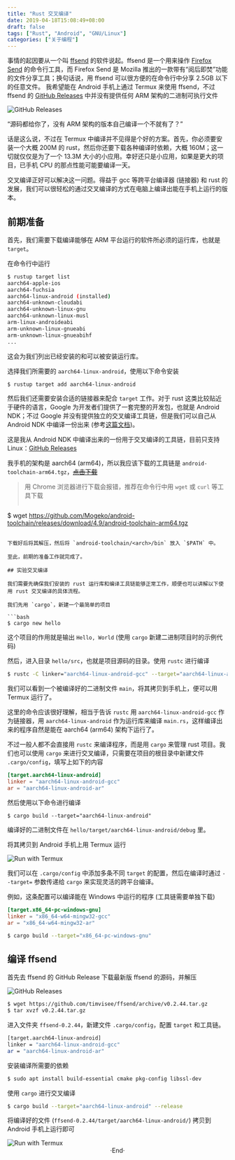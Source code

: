 ```yaml
---
title: "Rust 交叉编译"
date: 2019-04-18T15:08:49+08:00
draft: false
tags: ["Rust", "Android", "GNU/Linux"]
categories: ["关于编程"]
---
```

<!-- 
<img alt="" src="https://mogeko.github.io/images/053/" >
<span class="spoiler" ></span>
&emsp;&emsp;
 -->

事情的起因要从一个叫 [ffsend](https://github.com/timvisee/ffsend) 的软件说起。ffsend 是一个用来操作 [Firefox Send](https://send.firefox.com) 的命令行工具，而 Firefox Send 是 Mozilla 推出的一款带有“阅后即焚”功能的文件分享工具；换句话说，用 ffsend 可以很方便的在命令行中分享 2.5GB 以下的任意文件。
我希望能在 Android 手机上通过 Termux 来使用 ffsend，不过 ffsend 的 [GitHub Releases](https://github.com/timvisee/ffsend/releases) 中并没有提供任何 ARM 架构的二进制可执行文件

<img alt="GitHub Releases" src="https://mogeko.github.io/images/053/ffsend-releases_1.png" >

“源码都给你了，没有 ARM 架构的版本自己编译一个不就有了？”

话是这么说，不过在 Termux 中编译并不见得是个好的方案。首先，你必须要安装一个大概 200M 的  rust，然后你还要下载各种编译时依赖，大概 160M；这一切就仅仅是为了一个 13.3M 大小的小应用。幸好还只是小应用，如果是更大的项目，已手机 CPU 的那点性能可能要编译一天。

交叉编译正好可以解决这一问题。得益于 gcc 等跨平台编译器 (链接器) 和 rust 的发展，我们可以很轻松的通过交叉编译的方式在电脑上编译出能在手机上运行的版本。

## 前期准备

首先，我们需要下载编译能够在 ARM 平台运行的软件所必须的运行库，也就是 `target`。

在命令行中运行

```bash
$ rustup target list
aarch64-apple-ios
aarch64-fuchsia
aarch64-linux-android (installed)
aarch64-unknown-cloudabi
aarch64-unknown-linux-gnu
aarch64-unknown-linux-musl
arm-linux-androideabi
arm-unknown-linux-gnueabi
arm-unknown-linux-gnueabihf
...
```

这会为我们列出已经安装的和可以被安装运行库。

选择我们所需要的 `aarch64-linux-android`，使用以下命令安装

```bash
$ rustup target add aarch64-linux-android
```

然后我们还需要安装合适的链接器来配合 `target` 工作。对于 rust 这类比较贴近于硬件的语言，Google 为开发者们提供了一套完整的开发包，也就是 Android NDK；不过 Google 并没有提供独立的交叉编译工具链，但是我们可以自己从 Android NDK 中编译一份出来 (参考[这篇文档](https://developer.android.com/ndk/guides/standalone_toolchain))。

这是我从 Android NDK 中编译出来的一份用于交叉编译的工具链，目前只支持 Linux：[GitHub Releases](https://github.com/Mogeko/android-toolchain/releases/latest)

我手机的架构是 aarch64 (arm64)，所以我应该下载的工具链是 `android-toolchain-arm64.tgz`，<del>[点击下载](https://github.com/Mogeko/android-toolchain/releases/download/4.9/android-toolchain-arm64.tgz)</del>

> 用 Chrome 浏览器进行下载会报错，推荐在命令行中用 `wget` 或 `curl` 等工具下载
> 
> ```bash
$ wget https://github.com/Mogeko/android-toolchain/releases/download/4.9/android-toolchain-arm64.tgz
```

下载好后将其解压，然后将 `android-toolchain/<arch>/bin` 放入 `$PATH` 中。

至此，前期的准备工作就完成了。

## 实验交叉编译

我们需要先确保我们安装的 rust 运行库和编译工具链能够正常工作，顺便也可以讲解以下使用 rust 交叉编译的具体流程。

我们先用 `cargo`，新建一个最简单的项目

```bash
$ cargo new hello
```

这个项目的作用就是输出 `Hello, World` (使用 `cargo` 新建二进制项目时的示例代码)

然后，进入目录 `hello/src`，也就是项目源码的目录。使用 `rustc` 进行编译

```bash
$ rustc -C linker="aarch64-linux-android-gcc" --target="aarch64-linux-android" main.rs
```

我们可以看到一个被编译好的二进制文件 `main`，将其拷贝到手机上，便可以用 Termux 运行了。

这里的命令应该很好理解，相当于告诉 `rustc` 用 `aarch64-linux-android-gcc` 作为链接器，用 `aarch64-linux-android` 作为运行库来编译 `main.rs`，这样编译出来的程序自然是能在 aarch64 (arm64) 架构下运行了。

不过一般人都不会直接用 `rustc` 来编译程序，而是用 `cargo` 来管理 rust 项目。我们也可以使用 `cargo` 来进行交叉编译，只需要在项目的根目录中新建文件 `.cargo/config`，填写上如下的内容

```toml
[target.aarch64-linux-android]
linker = "aarch64-linux-android-gcc"
ar = "aarch64-linux-android-ar"
```

然后使用以下命令进行编译

```bsah
$ cargo build --target="aarch64-linux-android"
```

编译好的二进制文件在 `hello/target/aarch64-linux-android/debug` 里。

将其拷贝到 Android 手机上用 Termux 运行

<img alt="Run with Termux" src="https://mogeko.github.io/images/053/termux_1.png" >

我们可以在 `.cargo/config` 中添加多条不同 `target` 的配置，然后在编译时通过 `--target=` 参数传递给 `cargo` 来实现灵活的跨平台编译。

例如，这条配置可以编译能在 Windows 中运行的程序 (工具链需要单独下载)

```toml
[target.x86_64-pc-windows-gnu]
linker = "x86_64-w64-mingw32-gcc"
ar = "x86_64-w64-mingw32-ar"
```

```bash
$ cargo build --target="x86_64-pc-windows-gnu"
```

## 编译 ffsend

首先去 ffsend 的 GitHub Release 下载最新版 ffsend 的源码，并解压

<img alt="GitHub Releases" src="https://mogeko.github.io/images/053/ffsend-releases_2.png" >

```bash
$ wget https://github.com/timvisee/ffsend/archive/v0.2.44.tar.gz
$ tar xvzf v0.2.44.tar.gz
```

进入文件夹 `ffsend-0.2.44`，新建文件 `.cargo/config`，配置 `target` 和工具链。

```bash
[target.aarch64-linux-android]
linker = "aarch64-linux-android-gcc"
ar = "aarch64-linux-android-ar"
```

安装编译所需要的依赖

```bash
$ sudo apt install build-essential cmake pkg-config libssl-dev
```

使用 `cargo` 进行交叉编译

```bash
$ cargo build --target="aarch64-linux-android" --release
```

将编译好的文件 (`ffsend-0.2.44/target/aarch64-linux-android/`) 拷贝到 Android 手机上运行即可

<img alt="Run with Termux" src="https://mogeko.github.io/images/053/termux_2.png" >





<br>

<center>  ·End·  </center>